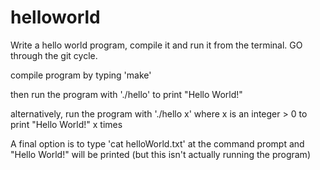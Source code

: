 # helloworld
Write a hello world program, compile it and run it from the terminal. GO through the git cycle.

compile program by typing 'make'

then run the program with './hello' to print "Hello World!"

alternatively, run the program with './hello x' where x is an integer > 0
to print "Hello World!" x times

A final option is to type 'cat helloWorld.txt' at the command prompt and
"Hello World!" will be printed (but this isn't actually running the program)
